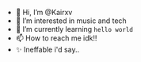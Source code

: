 - 👋 Hi, I’m @Kairxv
- 👀 I’m interested in music and tech
- 🌱 I’m currently learning ```hello world```
- 📫 How to reach me idk!!
- ✨ Ineffable i'd say..
